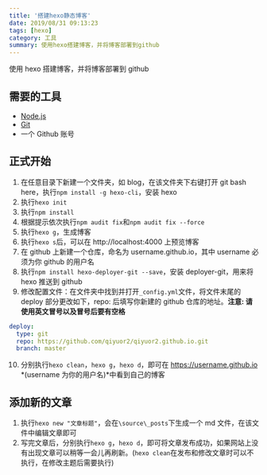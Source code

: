 ```yaml
---
title: '搭建hexo静态博客'
date: 2019/08/31 09:13:23
tags: [hexo]
category: 工具
summary: 使用hexo搭建博客，并将博客部署到github
---
```


使用 hexo 搭建博客，并将博客部署到 github

## 需要的工具

- [Node.js](https://nodejs.org/zh-cn/)
- [Git](https://github.com/waylau/git-for-win)
- 一个 Github 账号

## 正式开始

1. 在任意目录下新建一个文件夹，如 blog，在该文件夹下右键打开 git bash here，执行`npm install -g hexo-cli`，安装 hexo
2. 执行`hexo init`
3. 执行`npm install`
4. 根据提示依次执行`npm audit fix`和`npm audit fix --force`
5. 执行`hexo g`，生成博客
6. 执行`hexo s`后，可以在 http://localhost:4000 上预览博客
7. 在 github 上新建一个仓库，命名为 username.github.io，其中 username 必须为你 github 的用户名
8. 执行`npm install hexo-deployer-git --save`，安装 deployer-git，用来将 hexo 推送到 github
9. 修改配置文件：在文件夹中找到并打开`_config.yml`文件，将文件末尾的 deploy 部分更改如下，repo: 后填写你新建的 github 仓库的地址。**注意: 请使用英文冒号以及冒号后要有空格**

```yml
deploy:
  type: git
  repo: https://github.com/qiyuor2/qiyuor2.github.io.git
  branch: master
```

10. 分别执行`hexo clean`，`hexo g`，`hexo d`，即可在 https://username.github.io *(username 为你的用户名)*中看到自己的博客

## 添加新的文章

1. 执行`hexo new "文章标题"`，会在`\source\_posts`下生成一个 md 文件，在该文件中编辑文章即可
2. 写完文章后，分别执行`hexo g`，`hexo d`，即可将文章发布成功，如果网站上没有出现文章可以稍等一会儿再刷新。(`hexo clean`在发布和修改文章时可以不执行，在修改主题后需要执行)
